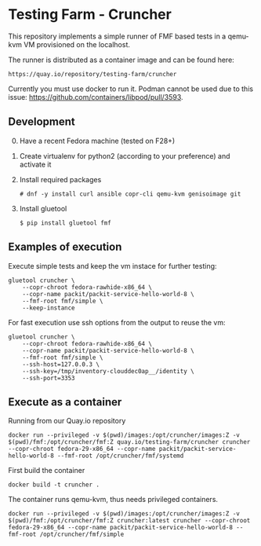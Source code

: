 Testing Farm - Cruncher
=======================

This repository implements a simple runner of FMF based tests in a qemu-kvm VM provisioned on the localhost.

The runner is distributed as a container image and can be found here:

    https://quay.io/repository/testing-farm/cruncher

Currently you must use docker to run it. Podman cannot be used due to this issue: https://github.com/containers/libpod/pull/3593.


Development
-----------

0. Have a recent Fedora machine (tested on F28+)

1. Create virtualenv for python2 (according to your preference) and activate it

2. Install required packages

    `# dnf -y install curl ansible copr-cli qemu-kvm genisoimage git`

3. Install gluetool

    `$ pip install gluetool fmf`


Examples of execution
---------------------

Execute simple tests and keep the vm instace for further testing:

    gluetool cruncher \
        --copr-chroot fedora-rawhide-x86_64 \
        --copr-name packit/packit-service-hello-world-8 \
        --fmf-root fmf/simple \
        --keep-instance

For fast execution use ssh options from the output to reuse the vm:

    gluetool cruncher \
        --copr-chroot fedora-rawhide-x86_64 \
        --copr-name packit/packit-service-hello-world-8 \
        --fmf-root fmf/simple \
        --ssh-host=127.0.0.3 \
        --ssh-key=/tmp/inventory-clouddec0ap__/identity \
        --ssh-port=3353


Execute as a container
----------------------

Running from our Quay.io repository

    docker run --privileged -v $(pwd)/images:/opt/cruncher/images:Z -v $(pwd)/fmf:/opt/cruncher/fmf:Z quay.io/testing-farm/cruncher cruncher --copr-chroot fedora-29-x86_64 --copr-name packit/packit-service-hello-world-8 --fmf-root /opt/cruncher/fmf/systemd

First build the container

    docker build -t cruncher . 

The container runs qemu-kvm, thus needs privileged containers.

    docker run --privileged -v $(pwd)/images:/opt/cruncher/images:Z -v $(pwd)/fmf:/opt/cruncher/fmf:Z cruncher:latest cruncher --copr-chroot fedora-29-x86_64 --copr-name packit/packit-service-hello-world-8 --fmf-root /opt/cruncher/fmf/simple


